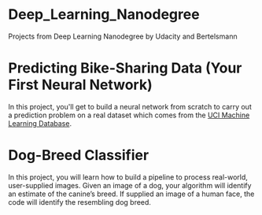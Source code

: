 # Deep_Learning_Nanodegree
Projects from Deep Learning Nanodegree by Udacity and Bertelsmann

# Predicting Bike-Sharing Data (Your First Neural Network)
In this project, you'll get to build a neural network from scratch to carry out a prediction problem on a real dataset which comes from the [UCI Machine Learning Database](https://archive.ics.uci.edu/ml/datasets/Bike+Sharing+Dataset).

# Dog-Breed Classifier
In this project, you will learn how to build a pipeline to process real-world, user-supplied images. Given an image of a dog, your algorithm will identify an estimate of the canine’s breed. If supplied an image of a human face, the code will identify the resembling dog breed.
